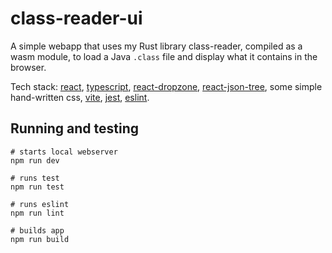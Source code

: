 # class-reader-ui

A simple webapp that uses my Rust library class-reader, compiled as a wasm module, to load a Java `.class` file and display what it contains in the browser.

Tech stack: [react](https://react.dev/), [typescript](https://www.typescriptlang.org/), [react-dropzone](https://react-dropzone.js.org/), [react-json-tree](https://www.npmjs.com/package/react-json-tree), some simple hand-written css, [vite](https://vitejs.dev/), [jest](https://jestjs.io/), [eslint](https://eslint.org/).

## Running and testing

```
# starts local webserver
npm run dev

# runs test
npm run test

# runs eslint
npm run lint

# builds app
npm run build
```
